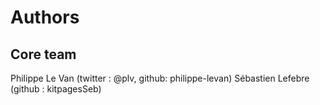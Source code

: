 Authors
=======

Core team
---------
Philippe Le Van (twitter : @plv, github: philippe-levan)
Sébastien Lefebre (github : kitpagesSeb)

